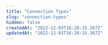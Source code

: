 ```yaml
---
title: "Connection Types"
slug: "connection-types"
hidden: false
createdAt: "2022-12-03T16:28:15.367Z"
updatedAt: "2022-12-03T16:28:15.367Z"
---
```

